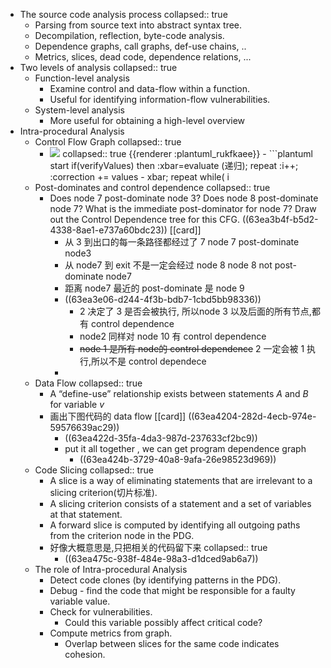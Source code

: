- The source code analysis process
  collapsed:: true
	- Parsing from source text into abstract syntax tree.
	- Decompilation, reflection, byte-code analysis.
	- Dependence graphs, call graphs, def-use chains, ..
	- Metrics, slices, dead code, dependence relations, ...
- Two levels of analysis
  collapsed:: true
	- Function-level analysis
		- Examine control and data-flow within a function.
		- Useful for identifying information-flow vulnerabilities.
	- System-level analysis
		- More useful for obtaining a high-level overview
- Intra-procedural Analysis
	- Control Flow Graph
	  collapsed:: true
		- <img src="https://www.plantuml.com/plantuml/png/HOqn3e9044NxFSMKIpR6Vf4hq9ZOBpZ09Ej2PWTKAi_0VJoEXRTm8L6RNxoy_pz05CUYgD4JCZNta_CZnWoamw3ihN9Su9IO4mJzVYolvvBbYd509ygICRcoTS-CjL0Vm1GmRGkmWxNyLU7QaKSDTAYmfUI1nz1AbodBA2E7pJRwFxMFT1aypaUQCJsYZmW_kNHbGk5CpPhg0m00" />
		  collapsed:: true
		  {{renderer :plantuml_rukfkaee}}
			- ```plantuml 
			  start
			  if(verifyValues) then
			  :xbar=evaluate (递归);
			  repeat
			  :i++;
			  :correction += values - xbar;
			  repeat while( i<begin + length)
			  :return xbar+(correction/simplezSize);
			  else 
			  :return NaN;
			  endif
			  end
			  ```
	- Post-dominates and control dependence
	  collapsed:: true
		- Does node 7 post-dominate node 3?
		  Does node 8 post-dominate node 7?
		  What is the immediate post-dominator for node 7? 
		  Draw out the Control Dependence tree for this CFG.
		  ((63ea3b4f-b5d2-4338-8ae1-e737a60bdc23)) [[card]]
			- 从 3 到出口的每一条路径都经过了 7 
			  node 7 post-dominate node3
			- 从 node7 到 exit 不是一定会经过 node 8 
			  node 8 not post-dominate node7
			- 距离 node7 最近的 post-dominate 是 node 9
			- ((63ea3e06-d244-4f3b-bdb7-1cbd5bb98336))
				- 2 决定了 3 是否会被执行,
				  所以node 3 以及后面的所有节点,都有 control dependence
				- node2 同样对 node 10 有 control dependence
				- ~~node 1 是所有 node的 control dependence~~ 2 一定会被 1 执行,所以不是 control dependece
			-
	- Data Flow
	  collapsed:: true
		- A “define-use” relationship exists between statements $A$ and $B$ for variable $v$
		- 画出下图代码的 data flow [[card]]
		  ((63ea4204-282d-4ecb-974e-59576639ac29))
			- ((63ea422d-35fa-4da3-987d-237633cf2bc9))
			- put it all together , we can get  program dependence graph
				- ((63ea424b-3729-40a8-9afa-26e98523d969))
	- Code Slicing
	  collapsed:: true
		- A slice is a way of eliminating statements that are irrelevant to a slicing criterion(切片标准).
		- A slicing criterion consists of a statement and a set of variables at that statement.
		- A forward slice is computed by identifying all outgoing paths from the criterion node in the PDG.
		- 好像大概意思是,只把相关的代码留下来
		  collapsed:: true
			- ((63ea475c-938f-484e-98a3-d1dced9ab6a7))
	- The role of Intra-procedural Analysis
		- Detect code clones (by identifying patterns in the PDG).
		- Debug - find the code that might be responsible for a faulty variable value.
		- Check for vulnerabilities.
			- Could this variable possibly affect critical code?
		- Compute metrics from graph.
			- Overlap between slices for the same code indicates cohesion.